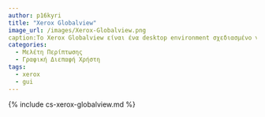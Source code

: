 ```yaml
---
author: p16kyri
title: "Xerox Globalview"
image_url: /images/Xerox-Globalview.png
caption:Το Xerox Globalview είναι ένα desktop environment σχεδιασμένο για επαγγελματική χρήση με βασικότερο σκοπό την επεξεργασία εγγράφων. Ήταν η εξέλιξη του Star Viewpoint και δεν είχε μεγάλη επιτυχία καθώς είχε μείνει σχετικά πίσω σε σχέση με τους ανταγωνιστές του.
categories:
  - Μελέτη Περίπτωσης
  - Γραφική Διεπαφή Χρήστη 
tags:
  - xerox
  - gui
---
```


{% include cs-xerox-globalview.md %}
